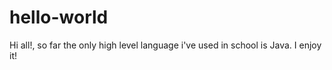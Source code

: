 # hello-world

Hi all!, so far the only high level language i've used in school is Java. I enjoy it!
